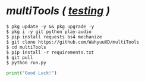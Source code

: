 # _multiTools ( [testing]() )_
```
$ pkg update -y && pkg upgrade -y
$ pkg i -y git python play-audio  
$ pip install requests bs4 mechanize
$ git clone https://github.com/WahyuuXD/multiTools
$ cd multiTools
$ pip install -r requirements.txt
$ git pull
$ python run.py
```

```python
print("Good Luck!")
```
